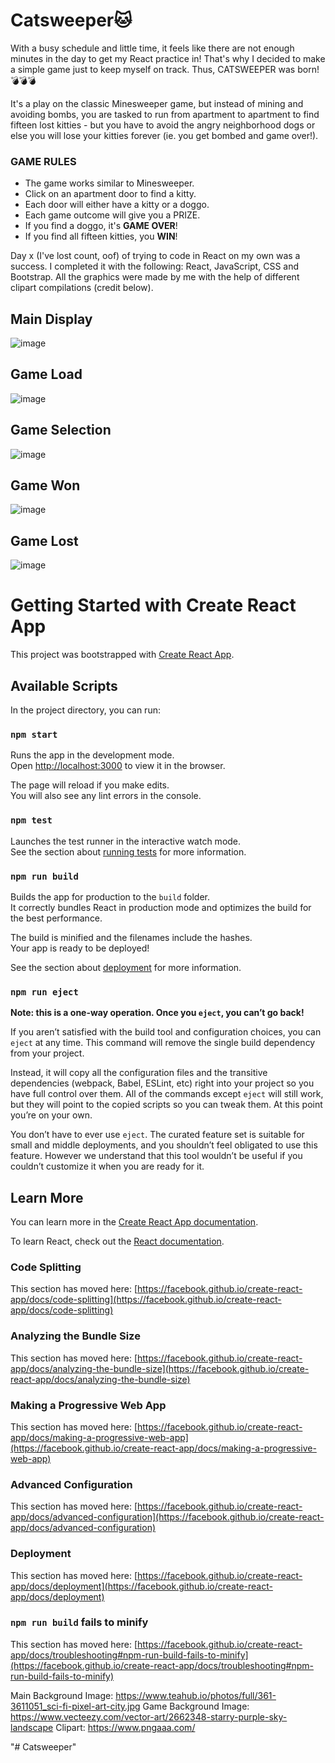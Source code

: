 # Catsweeper🐱
With a busy schedule and little time, it feels like there are not enough minutes in the day to get my React practice in! That's why I decided to make a simple game just to keep myself on track. Thus, CATSWEEPER was born!💣💣💣

It's a play on the classic Minesweeper game, but instead of mining and avoiding bombs, you are tasked to run from apartment to apartment to find fifteen lost kitties - but you have to avoid the angry neighborhood dogs or else you will lose your kitties forever (ie. you get bombed and game over!).

### GAME RULES
- The game works similar to Minesweeper.
- Click on an apartment door to find a kitty.
- Each door will either have a kitty or a doggo.
- Each game outcome will give you a PRIZE.
- If you find a doggo, it's **GAME OVER**!
- If you find all fifteen kitties, you **WIN**!

Day x (I've lost count, oof) of trying to code in React on my own was a success. I completed it with the following: React, JavaScript, CSS and Bootstrap. All the graphics were made by me with the help of different clipart compilations (credit below).

## Main Display
![image](https://user-images.githubusercontent.com/87696858/134524373-6e93fe91-85bd-4410-a366-1a70308959b8.png)

## Game Load
![image](https://user-images.githubusercontent.com/87696858/134524389-1c62df2a-99e5-4c61-b44e-de4814db6fbd.png)

## Game Selection
![image](https://user-images.githubusercontent.com/87696858/134524490-2a3098df-d030-4a4d-b54e-3d70a7147701.png)

## Game Won
![image](https://user-images.githubusercontent.com/87696858/134524415-545ad78b-2bf6-497d-a830-e9c96fad4283.png)

## Game Lost
![image](https://user-images.githubusercontent.com/87696858/134524434-38a02bb4-1298-4393-bbfe-047879ccb4c3.png)

# Getting Started with Create React App

This project was bootstrapped with [Create React App](https://github.com/facebook/create-react-app).

## Available Scripts

In the project directory, you can run:

### `npm start`

Runs the app in the development mode.\
Open [http://localhost:3000](http://localhost:3000) to view it in the browser.

The page will reload if you make edits.\
You will also see any lint errors in the console.

### `npm test`

Launches the test runner in the interactive watch mode.\
See the section about [running tests](https://facebook.github.io/create-react-app/docs/running-tests) for more information.

### `npm run build`

Builds the app for production to the `build` folder.\
It correctly bundles React in production mode and optimizes the build for the best performance.

The build is minified and the filenames include the hashes.\
Your app is ready to be deployed!

See the section about [deployment](https://facebook.github.io/create-react-app/docs/deployment) for more information.

### `npm run eject`

**Note: this is a one-way operation. Once you `eject`, you can’t go back!**

If you aren’t satisfied with the build tool and configuration choices, you can `eject` at any time. This command will remove the single build dependency from your project.

Instead, it will copy all the configuration files and the transitive dependencies (webpack, Babel, ESLint, etc) right into your project so you have full control over them. All of the commands except `eject` will still work, but they will point to the copied scripts so you can tweak them. At this point you’re on your own.

You don’t have to ever use `eject`. The curated feature set is suitable for small and middle deployments, and you shouldn’t feel obligated to use this feature. However we understand that this tool wouldn’t be useful if you couldn’t customize it when you are ready for it.

## Learn More

You can learn more in the [Create React App documentation](https://facebook.github.io/create-react-app/docs/getting-started).

To learn React, check out the [React documentation](https://reactjs.org/).

### Code Splitting

This section has moved here: [https://facebook.github.io/create-react-app/docs/code-splitting](https://facebook.github.io/create-react-app/docs/code-splitting)

### Analyzing the Bundle Size

This section has moved here: [https://facebook.github.io/create-react-app/docs/analyzing-the-bundle-size](https://facebook.github.io/create-react-app/docs/analyzing-the-bundle-size)

### Making a Progressive Web App

This section has moved here: [https://facebook.github.io/create-react-app/docs/making-a-progressive-web-app](https://facebook.github.io/create-react-app/docs/making-a-progressive-web-app)

### Advanced Configuration

This section has moved here: [https://facebook.github.io/create-react-app/docs/advanced-configuration](https://facebook.github.io/create-react-app/docs/advanced-configuration)

### Deployment

This section has moved here: [https://facebook.github.io/create-react-app/docs/deployment](https://facebook.github.io/create-react-app/docs/deployment)

### `npm run build` fails to minify

This section has moved here: [https://facebook.github.io/create-react-app/docs/troubleshooting#npm-run-build-fails-to-minify](https://facebook.github.io/create-react-app/docs/troubleshooting#npm-run-build-fails-to-minify)

Main Background Image: https://www.teahub.io/photos/full/361-3611051_sci-fi-pixel-art-city.jpg
Game Background Image: https://www.vecteezy.com/vector-art/2662348-starry-purple-sky-landscape
Clipart: https://www.pngaaa.com/

"# Catsweeper" 
